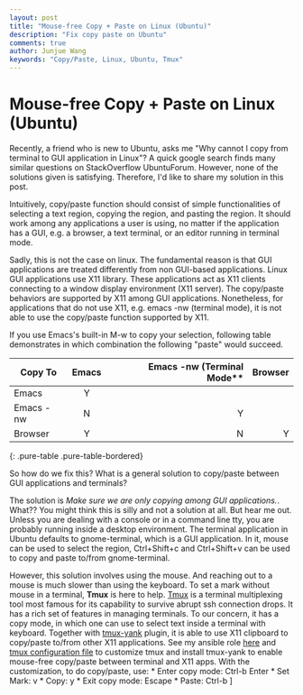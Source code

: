 ```yaml
---
layout: post
title: "Mouse-free Copy + Paste on Linux (Ubuntu)"
description: "Fix copy paste on Ubuntu"
comments: true
author: Junjue Wang
keywords: "Copy/Paste, Linux, Ubuntu, Tmux"
---
```

# Mouse-free Copy + Paste on Linux (Ubuntu)


Recently, a friend who is new to Ubuntu, asks me "Why cannot I copy from
terminal to GUI application in Linux"? A quick google search finds many similar
questions on StackOverflow UbuntuForum. However, none of the solutions given is
satisfying. Therefore, I'd like to share my solution in this post.


Intuitively, copy/paste function should consist of simple
functionalities of selecting a text region, copying the region, and pasting the
region. It should work among any applications a user is using, no matter if the
application has a GUI, e.g. a browser, a text terminal, or an editor running in
terminal mode.


Sadly, this is not the case on linux. The fundamental reason is that GUI
applications are treated differently from non GUI-based applications. Linux GUI
applications use X11 library. These applications act as X11 clients connecting
to a window display environment (X11 server). The copy/paste behaviors are
supported by X11 among GUI applications. Nonetheless, for applications that do not
use X11, e.g. emacs -nw (terminal mode), it is not able to use the copy/paste
function supported by X11.


If you use Emacs's built-in M-w to copy your selection, following table
demonstrates in which combination the following "paste" would succeed.


| Copy To | Emacs         | Emacs -nw (Terminal Mode** | Browser |
| ------------- |:-------------:| -------------------------:|---------:|
| Emacs         | Y             |                          |         |
| Emacs -nw     | N             | Y                        |  |
| Browser       | Y             | N                         | Y |
{: .pure-table .pure-table-bordered}


So how do we fix this? What is a general solution to copy/paste between GUI
applications and terminals?


The solution is *Make sure we are only copying among GUI applications.*. What??
You might think this is silly and not a solution at all. But hear me out. Unless
you are dealing with a console or in a command line tty, you are probably
running inside a desktop environment. The terminal application in Ubuntu
defaults to gnome-terminal, which is a GUI application. In it, mouse can be used
to select the region, Ctrl+Shift+c and Ctrl+Shift+v can be used to copy and
paste to/from gnome-terminal. 


However, this solution involves using the mouse. And reaching out to a mouse is
much slower than using the keyboard. To set a mark without mouse in a terminal,
**Tmux** is here to help.
[Tmux](http://manpages.ubuntu.com/manpages/trusty/man1/tmux.1.html) is a
terminal multiplexing tool most famous for its capability to survive abrupt ssh
connection drops. It has a rich set of features in managing terminals. To our
concern, it has a copy mode, in which one can use to select text inside a
terminal with keyboard. Together with
[tmux-yank](https://github.com/tmux-plugins/tmux-yank) plugin, it is able to use
X11 clipboard to copy/paste to/from other X11 applications. See my ansible role
[here](https://github.com/junjuew/ansible-dotfiles/blob/master/roles/bash/tasks/tmux.yml)
and [tmux configuration
file](https://github.com/junjuew/ansible-dotfiles/blob/master/roles/bash/files/tmux.conf)
to customize tmux and install tmux-yank to enable mouse-free copy/paste between terminal
and X11 apps. With the customization, to do copy/paste, use:
    * Enter copy mode: Ctrl-b Enter
    * Set Mark: v
    * Copy: y
    * Exit copy mode: Escape
    * Paste: Ctrl-b ]
